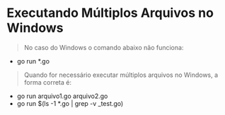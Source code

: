 # Executando Múltiplos Arquivos no Windows

> No caso do Windows o comando abaixo não funciona:

- go run *.go

> Quando for necessário executar múltiplos arquivos no Windows, a forma correta é:

- go run arquivo1.go arquivo2.go
- go run $(ls -1 *.go | grep -v _test.go)